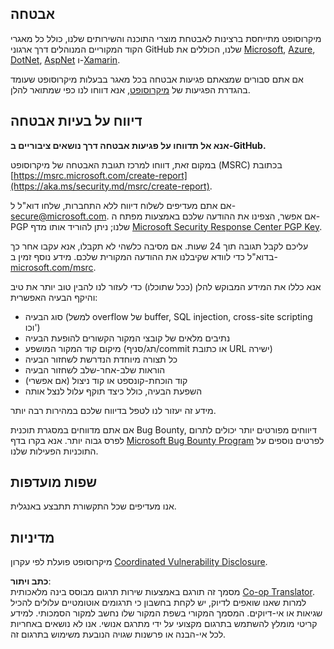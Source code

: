 <!--
CO_OP_TRANSLATOR_METADATA:
{
  "original_hash": "57f14126c1c6add76b3aef3844dfe4e3",
  "translation_date": "2025-07-16T15:42:21+00:00",
  "source_file": "SECURITY.md",
  "language_code": "he"
}
-->
## אבטחה

מיקרוסופט מתייחסת ברצינות לאבטחת מוצרי התוכנה והשירותים שלנו, כולל כל מאגרי הקוד המקוריים המנוהלים דרך ארגוני GitHub שלנו, הכוללים את [Microsoft](https://github.com/Microsoft), [Azure](https://github.com/Azure), [DotNet](https://github.com/dotnet), [AspNet](https://github.com/aspnet) ו-[Xamarin](https://github.com/xamarin).

אם אתם סבורים שמצאתם פגיעות אבטחה בכל מאגר בבעלות מיקרוסופט שעומד בהגדרת הפגיעות של [מיקרוסופט](https://aka.ms/security.md/definition), אנא דווחו לנו כפי שמתואר להלן.

## דיווח על בעיות אבטחה

**אנא אל תדווחו על פגיעות אבטחה דרך נושאים ציבוריים ב-GitHub.**

במקום זאת, דווחו למרכז תגובת האבטחה של מיקרוסופט (MSRC) בכתובת [https://msrc.microsoft.com/create-report](https://aka.ms/security.md/msrc/create-report).

אם אתם מעדיפים לשלוח דיווח ללא התחברות, שלחו דוא"ל ל-[secure@microsoft.com](mailto:secure@microsoft.com). אם אפשר, הצפינו את ההודעה שלכם באמצעות מפתח ה-PGP שלנו; ניתן להוריד אותו מדף [Microsoft Security Response Center PGP Key](https://aka.ms/security.md/msrc/pgp).

עליכם לקבל תגובה תוך 24 שעות. אם מסיבה כלשהי לא תקבלו, אנא עקבו אחר כך בדוא"ל כדי לוודא שקיבלנו את ההודעה המקורית שלכם. מידע נוסף זמין ב-[microsoft.com/msrc](https://www.microsoft.com/msrc).

אנא כללו את המידע המבוקש להלן (ככל שתוכלו) כדי לעזור לנו להבין טוב יותר את טיב והיקף הבעיה האפשרית:

  * סוג הבעיה (למשל overflow של buffer, SQL injection, cross-site scripting וכו')
  * נתיבים מלאים של קובצי המקור הקשורים להופעת הבעיה
  * מיקום קוד המקור המושפע (תג/סניף/commit או כתובת URL ישירה)
  * כל תצורה מיוחדת הנדרשת לשחזור הבעיה
  * הוראות שלב-אחר-שלב לשחזור הבעיה
  * קוד הוכחת-קונספט או קוד ניצול (אם אפשרי)
  * השפעת הבעיה, כולל כיצד תוקף עלול לנצל אותה

מידע זה יעזור לנו לטפל בדיווח שלכם במהירות רבה יותר.

אם אתם מדווחים במסגרת תוכנית Bug Bounty, דיווחים מפורטים יותר יכולים לתרום לפרס גבוה יותר. אנא בקרו בדף [Microsoft Bug Bounty Program](https://aka.ms/security.md/msrc/bounty) לפרטים נוספים על התוכניות הפעילות שלנו.

## שפות מועדפות

אנו מעדיפים שכל התקשורת תתבצע באנגלית.

## מדיניות

מיקרוסופט פועלת לפי עקרון [Coordinated Vulnerability Disclosure](https://aka.ms/security.md/cvd).

**כתב ויתור**:  
מסמך זה תורגם באמצעות שירות תרגום מבוסס בינה מלאכותית [Co-op Translator](https://github.com/Azure/co-op-translator). למרות שאנו שואפים לדיוק, יש לקחת בחשבון כי תרגומים אוטומטיים עלולים להכיל שגיאות או אי-דיוקים. המסמך המקורי בשפת המקור שלו נחשב למקור הסמכותי. למידע קריטי מומלץ להשתמש בתרגום מקצועי על ידי מתרגם אנושי. אנו לא נושאים באחריות לכל אי-הבנה או פרשנות שגויה הנובעת משימוש בתרגום זה.